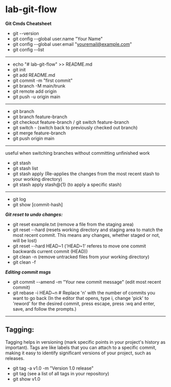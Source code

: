 # lab-git-flow

**Git Cmds Cheatsheet**
- git --version
- git config --global user.name "Your Name"
- git config --global user.email "youremail@example.com"
- git config --list

******************************************
- echo "# lab-git-flow" >> README.md
- git init
- git add README.md
- git commit -m "first commit"
- git branch -M main/trunk
- git remote add origin <here remote URL>
- git push -u origin main

********************************************
- git branch
- git branch feature-branch
- git checkout feature-branch / git switch feature-branch
- git switch - (switch back to previously checked out branch)
- git merge feature-branch
- git push origin main

********************************************
useful when switching branches without committing unfinished work
- git stash
- git stash list
- git stash apply (Re-applies the changes from the most recent stash to your working directory)
- git stash apply stash@{1} (to apply a specific stash)

********************************************
- git log
- git show [commit-hash]

***Git reset to undo changes:***
- git reset example.txt (remove a file from the staging area)
- git reset --hard (resets working directory and staging area to match the most recent commit. This means any changes, whether staged or not, will be lost)
- git reset --hard HEAD~1 ('HEAD~1' referes to move one commit backwards current commit (HEAD))
- git clean -n (remove untracked files from your working directory)
- git clean -f

***Editing commit msgs***
- git commit --amend -m "Your new commit message" (edit most recent commit)
- git rebase -i HEAD~n  # Replace 'n' with the number of commits you want to go back
(In the editor that opens, type i, change 'pick' to 'reword' for the desired commit, press escape, press :wq and enter, save, and follow the prompts.)

**********************************************
## Tagging:
Tagging helps in versioning (mark specific points in your project's history as important). Tags are like labels that you can attach to a specific commit, making it easy to identify significant versions of your project, such as releases.
- git tag -a v1.0 -m "Version 1.0 release"
- git tag (see a list of all tags in your repository)
- git show v1.0




